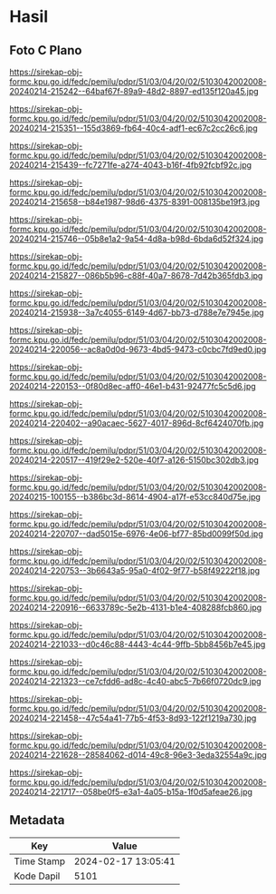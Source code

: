 # Hasil

## Foto C Plano

https://sirekap-obj-formc.kpu.go.id/fedc/pemilu/pdpr/51/03/04/20/02/5103042002008-20240214-215242--64baf67f-89a9-48d2-8897-ed135f120a45.jpg

https://sirekap-obj-formc.kpu.go.id/fedc/pemilu/pdpr/51/03/04/20/02/5103042002008-20240214-215351--155d3869-fb64-40c4-adf1-ec67c2cc26c6.jpg

https://sirekap-obj-formc.kpu.go.id/fedc/pemilu/pdpr/51/03/04/20/02/5103042002008-20240214-215439--fc7271fe-a274-4043-b16f-4fb92fcbf92c.jpg

https://sirekap-obj-formc.kpu.go.id/fedc/pemilu/pdpr/51/03/04/20/02/5103042002008-20240214-215658--b84e1987-98d6-4375-8391-008135be19f3.jpg

https://sirekap-obj-formc.kpu.go.id/fedc/pemilu/pdpr/51/03/04/20/02/5103042002008-20240214-215746--05b8e1a2-9a54-4d8a-b98d-6bda6d52f324.jpg

https://sirekap-obj-formc.kpu.go.id/fedc/pemilu/pdpr/51/03/04/20/02/5103042002008-20240214-215827--086b5b96-c88f-40a7-8678-7d42b365fdb3.jpg

https://sirekap-obj-formc.kpu.go.id/fedc/pemilu/pdpr/51/03/04/20/02/5103042002008-20240214-215938--3a7c4055-6149-4d67-bb73-d788e7e7945e.jpg

https://sirekap-obj-formc.kpu.go.id/fedc/pemilu/pdpr/51/03/04/20/02/5103042002008-20240214-220056--ac8a0d0d-9673-4bd5-9473-c0cbc7fd9ed0.jpg

https://sirekap-obj-formc.kpu.go.id/fedc/pemilu/pdpr/51/03/04/20/02/5103042002008-20240214-220153--0f80d8ec-aff0-46e1-b431-92477fc5c5d6.jpg

https://sirekap-obj-formc.kpu.go.id/fedc/pemilu/pdpr/51/03/04/20/02/5103042002008-20240214-220402--a90acaec-5627-4017-896d-8cf6424070fb.jpg

https://sirekap-obj-formc.kpu.go.id/fedc/pemilu/pdpr/51/03/04/20/02/5103042002008-20240214-220517--419f29e2-520e-40f7-a126-5150bc302db3.jpg

https://sirekap-obj-formc.kpu.go.id/fedc/pemilu/pdpr/51/03/04/20/02/5103042002008-20240215-100155--b386bc3d-8614-4904-a17f-e53cc840d75e.jpg

https://sirekap-obj-formc.kpu.go.id/fedc/pemilu/pdpr/51/03/04/20/02/5103042002008-20240214-220707--dad5015e-6976-4e06-bf77-85bd0099f50d.jpg

https://sirekap-obj-formc.kpu.go.id/fedc/pemilu/pdpr/51/03/04/20/02/5103042002008-20240214-220753--3b6643a5-95a0-4f02-9f77-b58f49222f18.jpg

https://sirekap-obj-formc.kpu.go.id/fedc/pemilu/pdpr/51/03/04/20/02/5103042002008-20240214-220916--6633789c-5e2b-4131-b1e4-408288fcb860.jpg

https://sirekap-obj-formc.kpu.go.id/fedc/pemilu/pdpr/51/03/04/20/02/5103042002008-20240214-221033--d0c46c88-4443-4c44-9ffb-5bb8456b7e45.jpg

https://sirekap-obj-formc.kpu.go.id/fedc/pemilu/pdpr/51/03/04/20/02/5103042002008-20240214-221323--ce7cfdd6-ad8c-4c40-abc5-7b66f0720dc9.jpg

https://sirekap-obj-formc.kpu.go.id/fedc/pemilu/pdpr/51/03/04/20/02/5103042002008-20240214-221458--47c54a41-77b5-4f53-8d93-122f1219a730.jpg

https://sirekap-obj-formc.kpu.go.id/fedc/pemilu/pdpr/51/03/04/20/02/5103042002008-20240214-221628--28584062-d014-49c8-96e3-3eda32554a9c.jpg

https://sirekap-obj-formc.kpu.go.id/fedc/pemilu/pdpr/51/03/04/20/02/5103042002008-20240214-221717--058be0f5-e3a1-4a05-b15a-1f0d5afeae26.jpg


## Metadata

| Key        | Value               |
| ---------- | ------------------- |
| Time Stamp | 2024-02-17 13:05:41 |
| Kode Dapil | 5101                |



